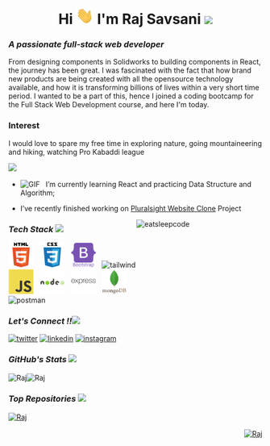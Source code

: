 <h1 align="center">Hi <img src="https://raw.githubusercontent.com/ABSphreak/ABSphreak/master/gifs/Hi.gif" width="35"> I'm Raj Savsani <img src="https://camo.githubusercontent.com/d3359cb00ab0b5ed8f2e1fe3fceb4fbaf3b614340f8c0db99c17b9f50b351770/68747470733a2f2f656d6f6a69732e736c61636b6d6f6a69732e636f6d2f656d6f6a69732f696d616765732f313533313834393433302f343234362f626c6f622d73756e676c61737365732e6769663f31353331383439343330" width="35"></h1>
<h3><i>A passionate full-stack web developer</i></h3> 
<p>From designing components in Solidworks to building components in React, the journey has been great.
I was fascinated with the fact that how brand new products are being created with all the opensource technology available, and how it is transforming billions of lives within a very short time period. I wanted to be a part of this, hence I joined a coding bootcamp for the Full Stack Web Development course, and here I'm today.</p>

<h3>Interest</h3>
<p>I would love to spare my free time in exploring nature, going mountaineering and hiking, watching Pro Kabaddi league</p>

![](https://visitor-badge.glitch.me/badge?page_id=raj-savsani.raj-savsani)


- <img alt="GIF" src="https://github.com/SP-XD/SP-XD/blob/main/images/Developer.gif" width="25" /> &nbsp; I’m currently learning React and practicing Data Structure and Algorithm;

- I’ve recently finished working on [Pluralsight Website Clone](https://aadityaneve.github.io/Clone-Pluralsight) Project

<img src="https://github.com/raghavk16/raghavk16/blob/master/giphy.webp" alt="eatsleepcode" align="right" width="250" height="250" />


<h3><i>Tech Stack <img src="https://camo.githubusercontent.com/beb64ff21c883e318e4f5db5231c2ba4175705bea1c9249e82a41ab375db4f75/68747470733a2f2f6d65646961322e67697068792e636f6d2f6d656469612f51737347456d706b79454f684243623765312f67697068792e6769663f6369643d656366303565343761306e336769316266716e74716d6f62386739616964316f796a327772336473336d67373030626c267269643d67697068792e676966" width="35"/></i></h3>



<p>
<a><img src="https://raw.githubusercontent.com/devicons/devicon/master/icons/html5/html5-original-wordmark.svg" alt="html5" width="50" height="50"/></a> &nbsp; 
<a><img src="https://raw.githubusercontent.com/devicons/devicon/master/icons/css3/css3-original-wordmark.svg" alt="css3" width="50" height="50"/> </a> &nbsp;
<a><img src="https://raw.githubusercontent.com/devicons/devicon/master/icons/bootstrap/bootstrap-plain-wordmark.svg" alt="bootstrap" width="50" height="50"/></a> &nbsp;
<a><img src="https://www.vectorlogo.zone/logos/tailwindcss/tailwindcss-icon.svg" alt="tailwind" width="50" height="50"/></a>
<a><img src="https://raw.githubusercontent.com/devicons/devicon/master/icons/javascript/javascript-original.svg" alt="javascript" width="50" height="50"/></a> &nbsp; 
<a><img src="https://raw.githubusercontent.com/devicons/devicon/master/icons/nodejs/nodejs-original-wordmark.svg" alt="nodejs" width="50" height="50"/></a> &nbsp; 
<a><img src="https://raw.githubusercontent.com/devicons/devicon/master/icons/express/express-original-wordmark.svg" alt="express" width="50" height="50"/></a> &nbsp; 
<a><img src="https://raw.githubusercontent.com/devicons/devicon/master/icons/mongodb/mongodb-original-wordmark.svg" alt="mongodb" width="50" height="50"/></a> &nbsp;
<a><img src="https://www.vectorlogo.zone/logos/getpostman/getpostman-icon.svg" alt="postman" width="50" height="50"/></a> &nbsp;
</p>





<h3><i>Let's Connect !!<img src="https://raw.githubusercontent.com/ShahriarShafin/ShahriarShafin/main/Assets/handshake.gif" width="100" /></i></h3>
<a href="https://twitter.com/raj_savsani" target="_blank"><img src="https://img.icons8.com/color/96/000000/twitter-squared.png" alt="twitter" width="50"></a>
<a href="https://linkedin.com/in/raj-savsani" target="_blank"><img src="https://img.icons8.com/color/96/000000/linkedin.png" alt="linkedin" width="50" /></a>
<a href="https://instagram.com/raj_savsani" target="_blank"><img src="https://img.icons8.com/color/96/000000/instagram-new.png" alt="instagram" width="50" /></a>



<h3><i>GitHub's Stats <img src="https://camo.githubusercontent.com/f11b92476ee793cfe97f20e0564ab552bd9bd670179d7b6772c59bb4d3218ca6/68747470733a2f2f692e70696e696d672e636f6d2f6f726967696e616c732f36352f63342f66342f36356334663435323537316265313236316539633632336637646134383861632e676966" width="35"/></i></h3>
<p>
<img align="center" src="https://github-readme-stats.vercel.app/api?username=raj-savsani&count_private=true&show_icons=true&include_all_commits=true&hide=issues,contribs&border_radius=0&locale=en" alt="Raj" height="139"/><img align="center" src="https://github-readme-stats.vercel.app/api/top-langs/?username=raj-savsani&layout=compact&exclude_repo=FT-WEB-12-U3-C4-Eval&border_radius=0" alt="Raj" height="139" />
</p>




<h3><i>Top Repositories <img src="https://external-content.duckduckgo.com/iu/?u=https%3A%2F%2Fblog.rapidapi.com%2Fwp-content%2Fuploads%2F2017%2F01%2Foctocat.gif&f=1&nofb=1" width="50" /> </i></h3>

<p align="left">
<a href="https://github.com/aadityaneve/Clone-Pluralsight">
<img align="center" src="https://github-readme-stats.vercel.app/api/pin/?username=aadityaneve&repo=Clone-Pluralsight&locale=en&border_radius=0&border_color=02D892&bg_color=0D1117&title_color=C9D1D9&text_color=8B949E&icon_color=02D892" alt="Raj"/>
</a>
</p>

<p align="right">
<a href="https://github.com/ProgrammerBhanu/TataCliq-Project">
<img align="center" src="https://github-readme-stats.vercel.app/api/pin/?username=ProgrammerBhanu&repo=TataCliq-Project&locale=en&border_radius=0&border_color=02D892&bg_color=0D1117&title_color=C9D1D9&text_color=8B949E&icon_color=02D892" alt="Raj"/>
</a>
</p>
<div>

<!---
raj-savsani/raj-savsani is a ✨ special ✨ repository because its `README.md` (this file) appears on your GitHub profile.
You can click the Preview link to take a look at your changes.
--->

